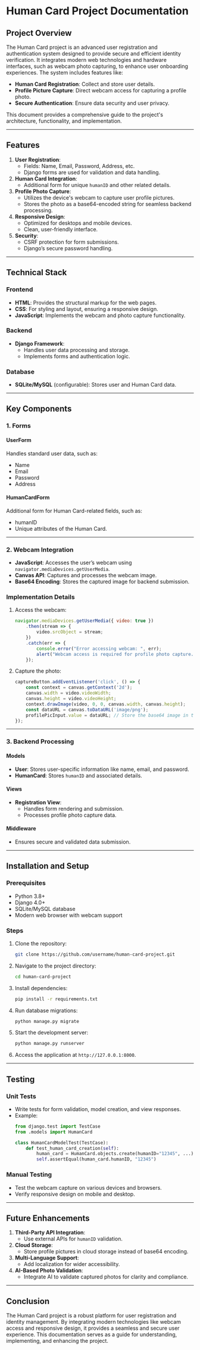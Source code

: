 # Human Card Project Documentation

## Project Overview
The Human Card project is an advanced user registration and authentication system designed to provide secure and efficient identity verification. It integrates modern web technologies and hardware interfaces, such as webcam photo capturing, to enhance user onboarding experiences. The system includes features like:

- **Human Card Registration**: Collect and store user details.
- **Profile Picture Capture**: Direct webcam access for capturing a profile photo.
- **Secure Authentication**: Ensure data security and user privacy.

This document provides a comprehensive guide to the project's architecture, functionality, and implementation.

---

## Features
1. **User Registration**:
   - Fields: Name, Email, Password, Address, etc.
   - Django forms are used for validation and data handling.
2. **Human Card Integration**:
   - Additional form for unique `humanID` and other related details.
3. **Profile Photo Capture**:
   - Utilizes the device's webcam to capture user profile pictures.
   - Stores the photo as a base64-encoded string for seamless backend processing.
4. **Responsive Design**:
   - Optimized for desktops and mobile devices.
   - Clean, user-friendly interface.
5. **Security**:
   - CSRF protection for form submissions.
   - Django’s secure password handling.

---

## Technical Stack

### Frontend
- **HTML**: Provides the structural markup for the web pages.
- **CSS**: For styling and layout, ensuring a responsive design.
- **JavaScript**: Implements the webcam and photo capture functionality.

### Backend
- **Django Framework**:
  - Handles user data processing and storage.
  - Implements forms and authentication logic.

### Database
- **SQLite/MySQL** (configurable): Stores user and Human Card data.

---

## Key Components

### 1. Forms
#### UserForm
Handles standard user data, such as:
- Name
- Email
- Password
- Address

#### HumanCardForm
Additional form for Human Card-related fields, such as:
- humanID
- Unique attributes of the Human Card.

---

### 2. Webcam Integration
- **JavaScript**: Accesses the user’s webcam using `navigator.mediaDevices.getUserMedia`.
- **Canvas API**: Captures and processes the webcam image.
- **Base64 Encoding**: Stores the captured image for backend submission.

### Implementation Details
1. Access the webcam:
   ```javascript
   navigator.mediaDevices.getUserMedia({ video: true })
       .then(stream => {
           video.srcObject = stream;
       })
       .catch(err => {
           console.error("Error accessing webcam: ", err);
           alert("Webcam access is required for profile photo capture.");
       });
   ```
2. Capture the photo:
   ```javascript
   captureButton.addEventListener('click', () => {
       const context = canvas.getContext('2d');
       canvas.width = video.videoWidth;
       canvas.height = video.videoHeight;
       context.drawImage(video, 0, 0, canvas.width, canvas.height);
       const dataURL = canvas.toDataURL('image/png');
       profilePicInput.value = dataURL; // Store the base64 image in the hidden input
   });
   ```

---

### 3. Backend Processing
#### Models
- **User**: Stores user-specific information like name, email, and password.
- **HumanCard**: Stores `humanID` and associated details.

#### Views
- **Registration View**:
  - Handles form rendering and submission.
  - Processes profile photo capture data.

#### Middleware
- Ensures secure and validated data submission.

---

## Installation and Setup

### Prerequisites
- Python 3.8+
- Django 4.0+
- SQLite/MySQL database
- Modern web browser with webcam support

### Steps
1. Clone the repository:
   ```bash
   git clone https://github.com/username/human-card-project.git
   ```

2. Navigate to the project directory:
   ```bash
   cd human-card-project
   ```

3. Install dependencies:
   ```bash
   pip install -r requirements.txt
   ```

4. Run database migrations:
   ```bash
   python manage.py migrate
   ```

5. Start the development server:
   ```bash
   python manage.py runserver
   ```

6. Access the application at `http://127.0.0.1:8000`.

---

## Testing
### Unit Tests
- Write tests for form validation, model creation, and view responses.
- Example:
  ```python
  from django.test import TestCase
  from .models import HumanCard

  class HumanCardModelTest(TestCase):
      def test_human_card_creation(self):
          human_card = HumanCard.objects.create(humanID="12345", ...)
          self.assertEqual(human_card.humanID, "12345")
  ```

### Manual Testing
- Test the webcam capture on various devices and browsers.
- Verify responsive design on mobile and desktop.

---

## Future Enhancements
1. **Third-Party API Integration**:
   - Use external APIs for `humanID` validation.
2. **Cloud Storage**:
   - Store profile pictures in cloud storage instead of base64 encoding.
3. **Multi-Language Support**:
   - Add localization for wider accessibility.
4. **AI-Based Photo Validation**:
   - Integrate AI to validate captured photos for clarity and compliance.

---

## Conclusion
The Human Card project is a robust platform for user registration and identity management. By integrating modern technologies like webcam access and responsive design, it provides a seamless and secure user experience. This documentation serves as a guide for understanding, implementing, and enhancing the project.

